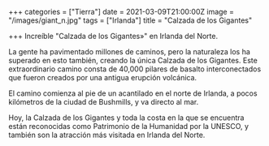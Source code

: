 +++
categories = ["Tierra"]
date = 2021-03-09T21:00:00Z
image = "/images/giant_n.jpg"
tags = ["Irlanda"]
title = "Calzada de los Gigantes"

+++
Increíble "Calzada de los Gigantes»" en Irlanda del Norte.  
  
La gente ha pavimentado millones de caminos, pero la naturaleza los ha superado en esto también, creando la única Calzada de los Gigantes. Este extraordinario camino consta de 40,000 pilares de basalto interconectados que fueron creados por una antigua erupción volcánica.  
  
El camino comienza al pie de un acantilado en el norte de Irlanda, a pocos kilómetros de la ciudad de Bushmills, y va directo al mar.  
  
Hoy, la Calzada de los Gigantes y toda la costa en la que se encuentra están reconocidas como Patrimonio de la Humanidad por la UNESCO, y también son la atracción más visitada en Irlanda del Norte.